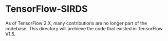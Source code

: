# TensorFlow-SIRDS
As of TensorFlow 2.X, many contributions are no longer part of the codebase.  This directory will archieve the code that existed in TensorFlow V1.5.


